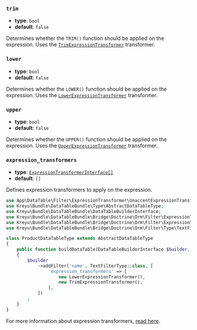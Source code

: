 ### `trim`

- **type**: `bool`
- **default**: `false`

Determines whether the `TRIM()` function should be applied on the expression. Uses the [`TrimExpressionTransformer`](https://github.com/Kreyu/data-table-bundle/blob/main/src/Bridge/Doctrine/Orm/Filter/ExpressionTransformer/TrimExpressionTransformer.php) transformer.

### `lower`

- **type**: `bool`
- **default**: `false`

Determines whether the `LOWER()` function should be applied on the expression. Uses the [`LowerExpressionTransformer`](https://github.com/Kreyu/data-table-bundle/blob/main/src/Bridge/Doctrine/Orm/Filter/ExpressionTransformer/LowerExpressionTransformer.php) transformer.

### `upper`

- **type**: `bool`
- **default**: `false`

Determines whether the `UPPER()` function should be applied on the expression. Uses the [`UpperExpressionTransformer`](https://github.com/Kreyu/data-table-bundle/blob/main/src/Bridge/Doctrine/Orm/Filter/ExpressionTransformer/UpperExpressionTransformer.php) transformer.

### `expression_transformers`

- **type**: [`ExpressionTransformerInterface[]`](https://github.com/Kreyu/data-table-bundle/blob/main/src/Bridge/Doctrine/Orm/Filter/ExpressionTransformer/ExpressionTransformerInterface.php)
- **default**: `[]`

Defines expression transformers to apply on the expression.

```php
use App\DataTable\Filter\ExpressionTransformer\UnaccentExpressionTransformer;
use Kreyu\Bundle\DataTableBundle\Type\AbstractDataTableType;
use Kreyu\Bundle\DataTableBundle\DataTableBuilderInterface;
use Kreyu\Bundle\DataTableBundle\Bridge\Doctrine\Orm\Filter\ExpressionTransformer\LowerExpressionTransformer;
use Kreyu\Bundle\DataTableBundle\Bridge\Doctrine\Orm\Filter\ExpressionTransformer\TrimExpressionTransformer;
use Kreyu\Bundle\DataTableBundle\Bridge\Doctrine\Orm\Filter\Type\TextFilterType;

class ProductDataTableType extends AbstractDataTableType
{
    public function buildDataTable(DataTableBuilderInterface $builder, array $options): void
    {
        $builder
            ->addFilter('name', TextFilterType::class, [
                'expression_transformers' => [
                    new LowerExpressionTransformer(),
                    new TrimExpressionTransformer(),
                ],
            ])
        ;
    }
}
```

For more information about expression transformers, [read here](../../../../../docs/integrations/doctrine-orm/expression-transformers.md).
